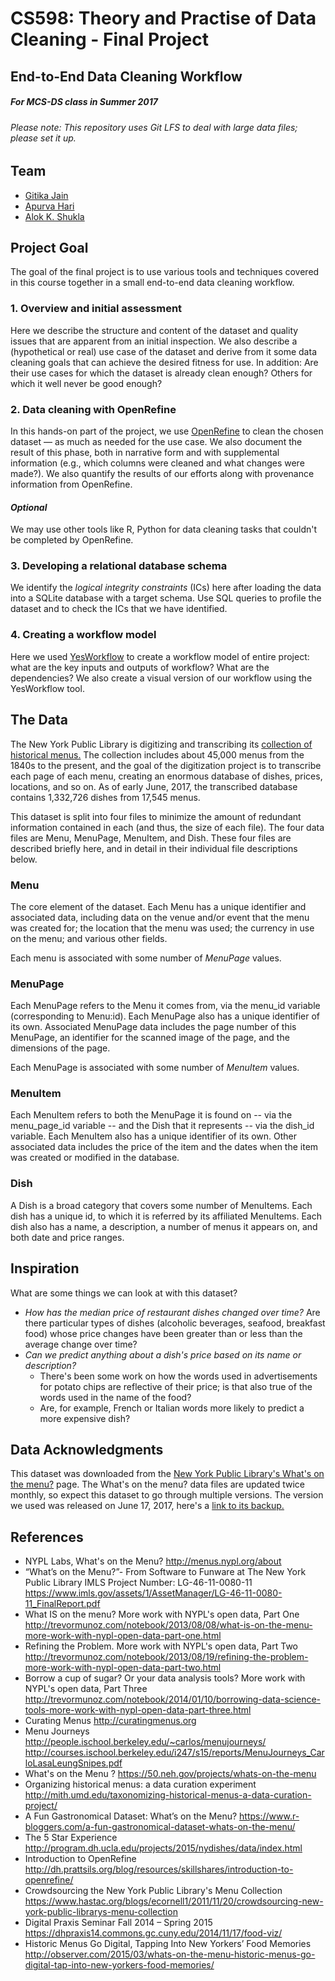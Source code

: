 # CS598: Theory and Practise of Data Cleaning - Final Project
## End-to-End Data Cleaning Workflow



##### For MCS-DS class in Summer 2017
###### Please note: This repository uses Git LFS to deal with large data files; please set it up.

## Team


- [Gitika Jain](mailto:gitikaj2@illinois.edu?Subject=CS598Project)
- [Apurva Hari](mailto:vhari22@illinois.edu?Subject=CS598Project)
- [Alok K. Shukla](mailto:alokks2@illinois.edu?Subject=CS598Project)


## Project Goal

The goal of the final project is to use various tools and techniques covered in this course together in a small end-to-end data cleaning workflow.

### 1. Overview and initial assessment

Here we describe the structure and content of the dataset and quality issues that are apparent from an initial inspection. We also describe a (hypothetical or real) use case of the dataset and derive from it some data cleaning goals that can achieve the desired fitness for use. In addition: Are their use cases for which the dataset is already clean enough? Others for which it well never be good enough? 

### 2. Data cleaning with OpenRefine

In this hands-on part of the project, we use [OpenRefine](openrefine.org) to clean the chosen dataset — as much as needed for the use case. We also document the result of this phase, both in narrative form and with supplemental information (e.g., which columns were cleaned and what changes were made?). We also quantify the results of our efforts along with provenance information from OpenRefine. 

#### *Optional* 
We may use other tools like R, Python for data cleaning tasks that couldn't be completed by OpenRefine.

### 3. Developing a relational database schema

We identify the *logical integrity constraints* (ICs) here after loading the data into a SQLite database with a target schema. Use SQL queries to profile the dataset and to check the ICs that we have identified.

### 4. Creating a workflow model

Here we used [YesWorkflow](https://github.com/yesworkflow-org) to create a workflow model of entire project: what are the key inputs and outputs of workflow? What are the dependencies?
We also create a visual version of our workflow using the YesWorkflow tool. 

## The Data

The New York Public Library is digitizing and transcribing its [collection of historical menus.](http://menus.nypl.org/) The collection includes about 45,000 menus from the 1840s to the present, and the goal of the digitization project is to transcribe each page of each menu, creating an enormous database of dishes, prices, locations, and so on. As of early June, 2017, the transcribed database contains 1,332,726 dishes from 17,545 menus.

This dataset is split into four files to minimize the amount of redundant information contained in each (and thus, the size of each file). The four data files are Menu, MenuPage, MenuItem, and Dish. These four files are described briefly here, and in detail in their individual file descriptions below.

### Menu
The core element of the dataset. Each Menu has a unique identifier and associated data, including data on the venue and/or event that the menu was created for; the location that the menu was used; the currency in use on the menu; and various other fields.

Each menu is associated with some number of _MenuPage_ values.

### MenuPage
Each MenuPage refers to the Menu it comes from, via the menu_id variable (corresponding to Menu:id). Each MenuPage also has a unique identifier of its own. Associated MenuPage data includes the page number of this MenuPage, an identifier for the scanned image of the page, and the dimensions of the page.

Each MenuPage is associated with some number of _MenuItem_ values.

### MenuItem
Each MenuItem refers to both the MenuPage it is found on -- via the menu_page_id variable -- and the Dish that it represents -- via the dish_id variable. Each MenuItem also has a unique identifier of its own. Other associated data includes the price of the item and the dates when the item was created or modified in the database.

### Dish
A Dish is a broad category that covers some number of MenuItems. Each dish has a unique id, to which it is referred by its affiliated MenuItems. Each dish also has a name, a description, a number of menus it appears on, and both date and price ranges.

## Inspiration

What are some things we can look at with this dataset?

- *How has the median price of restaurant dishes changed over time?* 
Are there particular types of dishes (alcoholic beverages, seafood, breakfast food) whose price changes have been greater than or less than the average change over time?
- *Can we predict anything about a dish's price based on its name or description?*
	- There's been some work on how the words used in advertisements for potato chips are reflective of their price; is that also true of the words used in the name of the food? 
	- Are, for example, French or Italian words more likely to predict a more expensive dish?

## Data Acknowledgments

This dataset was downloaded from the [New York Public Library's What's on the menu?](http://menus.nypl.org/) page. The What's on the menu? data files are updated twice monthly, so expect this dataset to go through multiple versions. The version we used was released on June 17, 2017, here's a [link to its backup.](https://d1b10bmlvqabco.cloudfront.net/attach/j29ig2ca7rxkr/iz0l1mgxmqg6g9/j58nqqqyoly2/NYPL_Dataset.zip) 


## References

- NYPL Labs, What's on the Menu? <http://menus.nypl.org/about>
- “What’s on the Menu?”- From Software to Funware at The New York Public Library IMLS Project Number: LG-46-11-0080-11 <https://www.imls.gov/assets/1/AssetManager/LG-46-11-0080-11_FinalReport.pdf>
- What IS on the menu? More work with NYPL's open data, Part One <http://trevormunoz.com/notebook/2013/08/08/what-is-on-the-menu-more-work-with-nypl-open-data-part-one.html>
- Refining the Problem. More work with NYPL's open data, Part Two <http://trevormunoz.com/notebook/2013/08/19/refining-the-problem-more-work-with-nypl-open-data-part-two.html>
- Borrow a cup of sugar? Or your data analysis tools? More work with NYPL's open data, Part Three <http://trevormunoz.com/notebook/2014/01/10/borrowing-data-science-tools-more-work-with-nypl-open-data-part-three.html>
- Curating Menus <http://curatingmenus.org>
- Menu Journeys <http://people.ischool.berkeley.edu/~carlos/menujourneys/> <http://courses.ischool.berkeley.edu/i247/s15/reports/MenuJourneys_CarloLasaLeungSnipes.pdf>
- What's on the Menu ? <https://50.neh.gov/projects/whats-on-the-menu>
- Organizing historical menus: a data curation experiment <http://mith.umd.edu/taxonomizing-historical-menus-a-data-curation-project/>
- A Fun Gastronomical Dataset: What’s on the Menu? <https://www.r-bloggers.com/a-fun-gastronomical-dataset-whats-on-the-menu/>
- The 5 Star Experience <http://program.dh.ucla.edu/projects/2015/nydishes/data/index.html>
- Introduction to OpenRefine <http://dh.prattsils.org/blog/resources/skillshares/introduction-to-openrefine/>
- Crowdsourcing the New York Public Library's Menu Collection <https://www.hastac.org/blogs/ecornell1/2011/11/20/crowdsourcing-new-york-public-librarys-menu-collection>
- Digital Praxis Seminar Fall 2014 – Spring 2015 <https://dhpraxis14.commons.gc.cuny.edu/2014/11/17/food-viz/>
- Historic Menus Go Digital, Tapping Into New Yorkers’ Food Memories <http://observer.com/2015/03/whats-on-the-menu-historic-menus-go-digital-tap-into-new-yorkers-food-memories/>
